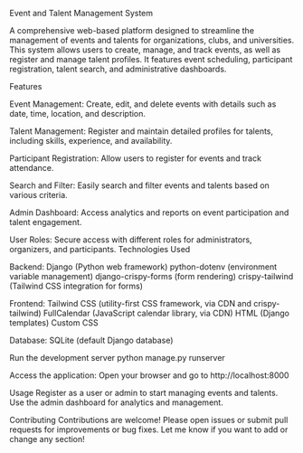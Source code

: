 Event and Talent Management System

A comprehensive web-based platform designed to streamline the management of events and talents for organizations, clubs, and universities. 
This system allows users to create, manage, and track events, as well as register and manage talent profiles. 
It features event scheduling, participant registration, talent search, and administrative dashboards.

Features

Event Management: Create, edit, and delete events with details such as date, time, location, and description.

Talent Management: Register and maintain detailed profiles for talents, including skills, experience, and availability.

Participant Registration: Allow users to register for events and track attendance.

Search and Filter: Easily search and filter events and talents based on various criteria.

Admin Dashboard: Access analytics and reports on event participation and talent engagement.

User Roles: Secure access with different roles for administrators, organizers, and participants.
Technologies Used

Backend:
Django (Python web framework)
python-dotenv (environment variable management)
django-crispy-forms (form rendering)
crispy-tailwind (Tailwind CSS integration for forms)

Frontend:
Tailwind CSS (utility-first CSS framework, via CDN and crispy-tailwind)
FullCalendar (JavaScript calendar library, via CDN)
HTML (Django templates)
Custom CSS

Database:
SQLite (default Django database)

Run the development server
   python manage.py runserver

Access the application:
Open your browser and go to http://localhost:8000

Usage
Register as a user or admin to start managing events and talents.
Use the admin dashboard for analytics and management.

Contributing
Contributions are welcome! Please open issues or submit pull requests for improvements or bug fixes.
Let me know if you want to add or change any section!
